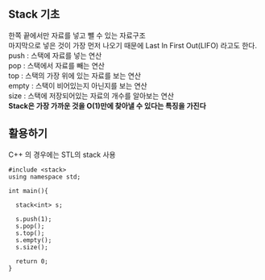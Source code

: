## Stack 기초
  한쪽 끝에서만 자료를 넣고 뺄 수 있는 자료구조  
  마지막으로 넣은 것이 가장 먼저 나오기 때문에 Last In First Out(LIFO) 라고도 한다.  
  push : 스택에 자료를 넣는 연산  
  pop : 스택에서 자료를 빼는 연산  
  top : 스택의 가장 위에 있는 자료를 보는 연산  
  empty : 스택이 비어있는지 아닌지를 보는 연산  
  size : 스택에 저장되어있는 자료의 개수를 알아보는 연산  
  **Stack은 가장 가까운 것을 O(1)만에 찾아낼 수 있다는 특징을 가진다**

## 활용하기
  C++ 의 경우에는 STL의 stack 사용
  ```
  #include <stack>
  using namespace std;

  int main(){

    stack<int> s;

    s.push(1);
    s.pop();
    s.top();
    s.empty();
    s.size();

    return 0;
  }
  ```
